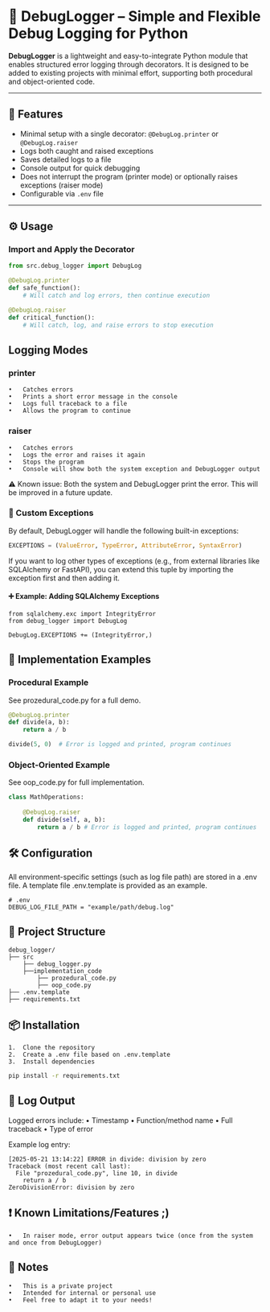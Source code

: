 # 🐛 DebugLogger – Simple and Flexible Debug Logging for Python

**DebugLogger** is a lightweight and easy-to-integrate Python module that enables structured error logging through decorators. It is designed to be added to existing projects with minimal effort, supporting both procedural and object-oriented code.

---

## 🚀 Features

- Minimal setup with a single decorator: `@DebugLog.printer` or `@DebugLog.raiser`
- Logs both caught and raised exceptions
- Saves detailed logs to a file
- Console output for quick debugging
- Does not interrupt the program (printer mode) or optionally raises exceptions (raiser mode)
- Configurable via `.env` file

---

## ⚙️ Usage

### Import and Apply the Decorator

```python
from src.debug_logger import DebugLog

@DebugLog.printer
def safe_function():
    # Will catch and log errors, then continue execution

@DebugLog.raiser
def critical_function():
    # Will catch, log, and raise errors to stop execution
```

## Logging Modes

### printer
	•	Catches errors
	•	Prints a short error message in the console
	•	Logs full traceback to a file
	•	Allows the program to continue

### raiser
	•	Catches errors
	•	Logs the error and raises it again
	•	Stops the program
	•	Console will show both the system exception and DebugLogger output

⚠️ Known issue: Both the system and DebugLogger print the error. This will be improved in a future update.

### 🔧 Custom Exceptions

By default, DebugLogger will handle the following built-in exceptions:

```python
EXCEPTIONS = (ValueError, TypeError, AttributeError, SyntaxError)
```

If you want to log other types of exceptions (e.g., from external libraries like SQLAlchemy or FastAPI), you can extend this tuple by importing the exception first and then adding it.

#### ➕ Example: Adding SQLAlchemy Exceptions
```
from sqlalchemy.exc import IntegrityError
from debug_logger import DebugLog

DebugLog.EXCEPTIONS += (IntegrityError,)
```

## 🧪 Implementation Examples

### Procedural Example

See prozedural_code.py for a full demo.
```python
@DebugLog.printer
def divide(a, b):
    return a / b

divide(5, 0)  # Error is logged and printed, program continues
```

### Object-Oriented Example

See oop_code.py for full implementation.
```python
class MathOperations:
    
    @DebugLog.raiser
    def divide(self, a, b):
        return a / b # Error is logged and printed, program continues
```

## 🛠️ Configuration

All environment-specific settings (such as log file path) are stored in a .env file.
A template file .env.template is provided as an example.
```
# .env
DEBUG_LOG_FILE_PATH = "example/path/debug.log"
```

## 📁 Project Structure
````
debug_logger/
├── src
    ├── debug_logger.py
    ├──implementation_code
        ├── prozedural_code.py
        ├── oop_code.py
├── .env.template
├── requirements.txt
````

## 📦 Installation
	1.	Clone the repository
	2.	Create a .env file based on .env.template
	3.	Install dependencies

````bash
pip install -r requirements.txt
````

## 📝 Log Output

Logged errors include:
	•	Timestamp
	•	Function/method name
	•	Full traceback
	•	Type of error

Example log entry:
```
[2025-05-21 13:14:22] ERROR in divide: division by zero
Traceback (most recent call last):
  File "prozedural_code.py", line 10, in divide
    return a / b
ZeroDivisionError: division by zero
```

## ❗ Known Limitations/Features ;)
	•	In raiser mode, error output appears twice (once from the system and once from DebugLogger)

## 📌 Notes
	•	This is a private project
	•	Intended for internal or personal use
	•	Feel free to adapt it to your needs!

